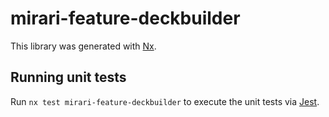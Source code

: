 # mirari-feature-deckbuilder

This library was generated with [Nx](https://nx.dev).

## Running unit tests

Run `nx test mirari-feature-deckbuilder` to execute the unit tests via [Jest](https://jestjs.io).
